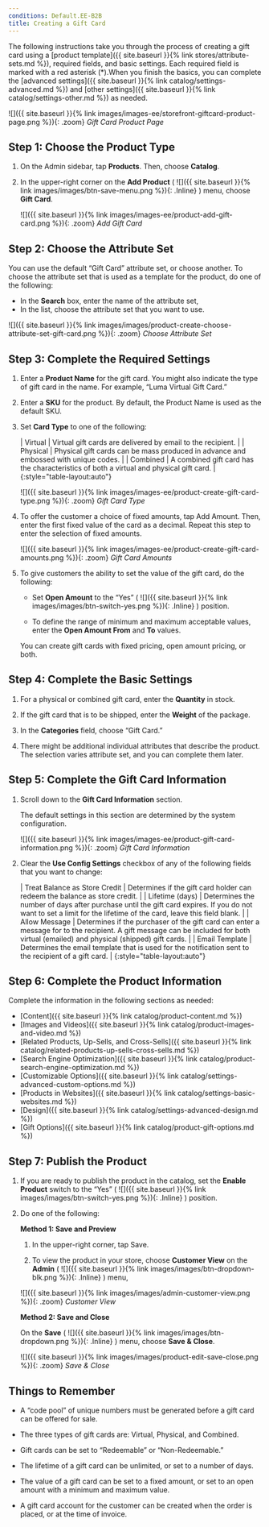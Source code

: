 ```yaml
---
conditions: Default.EE-B2B
title: Creating a Gift Card
---
```


The following instructions take you through the process of creating a gift card using a [product template]({{ site.baseurl }}{% link stores/attribute-sets.md %}), required fields, and basic settings. Each required field is marked with a red asterisk (*).When you finish the basics, you can complete the [advanced settings]({{ site.baseurl }}{% link catalog/settings-advanced.md %}) and [other settings]({{ site.baseurl }}{% link catalog/settings-other.md %}) as needed.

![]({{ site.baseurl }}{% link images/images-ee/storefront-giftcard-product-page.png %}){: .zoom}
*Gift Card Product Page*

## Step 1: Choose the Product Type

1. On the Admin sidebar, tap **Products**. Then, choose **Catalog**.

1. In the upper-right corner on the **Add Product** ( ![]({{ site.baseurl }}{% link images/images/btn-save-menu.png %}){: .Inline} ) menu, choose **Gift Card**.

    ![]({{ site.baseurl }}{% link images/images-ee/product-add-gift-card.png %}){: .zoom}
    *Add Gift Card*

## Step 2: Choose the Attribute Set

You can use the default “Gift Card” attribute set, or choose another. To choose the attribute set that is used as a template for the product, do one of the following:

* In the **Search** box, enter the name of the attribute set,
* In the list, choose the attribute set that you want to use.

![]({{ site.baseurl }}{% link images/images/product-create-choose-attribute-set-gift-card.png %}){: .zoom}
*Choose Attribute Set*

## Step 3: Complete the Required Settings

1. Enter a **Product Name** for the gift card. You might also indicate the type of gift card in the name. For example, “Luma Virtual Gift Card.”

1. Enter a **SKU** for the product. By default, the Product Name is used as the default SKU.

1. Set **Card Type** to one of the following:

    | Virtual | Virtual gift cards are delivered by email to the recipient. |
    | Physical | Physical gift cards can be mass produced in advance and embossed with unique codes. |
    | Combined | A combined gift card has the characteristics of both a virtual and physical gift card. |
    {:style="table-layout:auto"}

    ![]({{ site.baseurl }}{% link images/images-ee/product-create-gift-card-type.png %}){: .zoom}
    *Gift Card Type*

1. To offer the customer a choice of fixed amounts, tap <span class="btn">Add Amount</span>. Then, enter the first fixed value of the card as a decimal. Repeat this step to enter the selection of fixed amounts.

    ![]({{ site.baseurl }}{% link images/images-ee/product-create-gift-card-amounts.png %}){: .zoom}
    *Gift Card Amounts*

1. To give customers the ability to set the value of the gift card, do the following:

    * Set **Open Amount** to the “Yes” ( ![]({{ site.baseurl }}{% link images/images/btn-switch-yes.png %}){: .Inline} ) position.

    * To define the range of minimum and maximum acceptable values, enter the **Open Amount From** and **To** values.

    You can create gift cards with fixed pricing, open amount pricing, or both.

## Step 4: Complete the Basic Settings

1. For a physical or combined gift card, enter the **Quantity** in stock.

1. If the gift card that is to be shipped, enter the **Weight** of the package.

1. In the **Categories** field, choose “Gift Card.”

1. There might be additional individual attributes that describe the product. The selection varies attribute set, and you can complete them later.

## Step 5: Complete the Gift Card Information

1. Scroll down to the **Gift Card Information** section.

    The default settings in this section are determined by the system configuration.

    ![]({{ site.baseurl }}{% link images/images-ee/product-gift-card-information.png %}){: .zoom}
    *Gift Card Information*

1. Clear the **Use Config Settings** checkbox of any of the following fields that you want to change:

    | Treat Balance as Store Credit | Determines if the gift card holder can redeem the balance as store credit. |
    | Lifetime (days) | Determines the number of days after purchase until the gift card expires. If you do not want to set a limit for the lifetime of the card, leave this field blank. |
    | Allow Message | Determines if the purchaser of the gift card can enter a message for to the recipient. A gift message can be included for both virtual (emailed) and physical (shipped) gift cards. |
    | Email Template | Determines the email template that is used for the notification sent to the recipient of a gift card. |
    {:style="table-layout:auto"}

## Step 6: Complete the Product Information

Complete the information in the following sections as needed:

* [Content]({{ site.baseurl }}{% link catalog/product-content.md %})
* [Images and Videos]({{ site.baseurl }}{% link catalog/product-images-and-video.md %})
* [Related Products, Up-Sells, and Cross-Sells]({{ site.baseurl }}{% link catalog/related-products-up-sells-cross-sells.md %})
* [Search Engine Optimization]({{ site.baseurl }}{% link catalog/product-search-engine-optimization.md %})
* [Customizable Options]({{ site.baseurl }}{% link catalog/settings-advanced-custom-options.md %})
* [Products in Websites]({{ site.baseurl }}{% link catalog/settings-basic-websites.md %})
* [Design]({{ site.baseurl }}{% link catalog/settings-advanced-design.md %})
* [Gift Options]({{ site.baseurl }}{% link catalog/product-gift-options.md %})

## Step 7: Publish the Product

1. If you are ready to publish the product in the catalog, set the **Enable Product** switch to the “Yes” ( ![]({{ site.baseurl }}{% link images/images/btn-switch-yes.png %}){: .Inline} ) position.

1. Do one of the following:

    **Method 1: Save and Preview**

    1. In the upper-right corner, tap <span class="btn">Save</span>.

    1. To view the product in your store, choose **Customer View** on the **Admin** ( ![]({{ site.baseurl }}{% link images/images/btn-dropdown-blk.png %}){: .Inline} ) menu,

    ![]({{ site.baseurl }}{% link images/images/admin-customer-view.png %}){: .zoom}
    *Customer View*

    **Method 2: Save and Close**

    On the **Save** ( ![]({{ site.baseurl }}{% link images/images/btn-dropdown.png %}){: .Inline} ) menu, choose **Save &amp; Close**.

    ![]({{ site.baseurl }}{% link images/images/product-edit-save-close.png %}){: .zoom}
    *Save &amp; Close*

## Things to Remember

* A “code pool” of unique numbers must be generated before a gift card can be offered for sale.

* The three types of gift cards are: Virtual, Physical, and Combined.

* Gift cards can be set to “Redeemable” or “Non-Redeemable.”

* The lifetime of a gift card can be unlimited, or set to a number of days.

* The value of a gift card can be set to a fixed amount, or set to an open amount with a minimum and maximum value.

* A gift card account for the customer can be created when the order is placed, or at the time of invoice.
